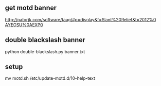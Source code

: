 ## get motd banner
http://patorjk.com/software/taag/#p=display&f=Slant%20Relief&t=2012%0AYEOSU%0AEXP0
## double blackslash banner
python double-blackslash.py banner.txt
## setup
mv motd.sh /etc/update-motd.d/10-help-text